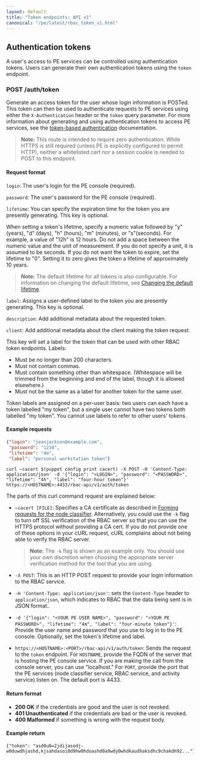 ```yaml
---
layout: default
title: "Token endpoints: API v1"
canonical: "/pe/latest/rbac_token_v1.html"
---
```


## Authentication tokens

A user's access to PE services can be controlled using authentication tokens. Users can generate their own authentication tokens using the `token` endpoint.

### POST /auth/token

Generate an access token for the user whose login information is POSTed. This token can then be used to authenticate requests to PE services using either the `X-Authentication` header or the `token` query parameter. For more information about generating and using authentication tokens to access PE services, see the [token-based authentication](./rbac_token_auth.html) documentation.

> **Note:** This route is intended to require zero authentication. While HTTPS is still required (unless PE is explicitly configured to permit HTTP), neither a whitelisted cert nor a session cookie is needed to POST to this endpoint.

#### Request format

`login`: The user's login for the PE console (required).

`password`: The user's password for the PE console (required). 

`lifetime`: You can specify the expiration time for the token you are presently generating. This key is optional. 

When setting a token's lifetime, specify a numeric value followed by "y" (years), "d" (days), "h" (hours), "m" (minutes), or "s"(seconds). For example, a value of "12h" is 12 hours. Do not add a space between the numeric value and the unit of measurement. If you do not specify a unit, it is assumed to be seconds. If you do not want the token to expire, set the lifetime to "0". Setting it to zero gives the token a lifetime of approximately 10 years.

> **Note:** The default lifetime for all tokens is also configurable. For information on changing the default lifetime, see [Changing the default lifetime](./rbac_token_auth.html#changing-the-default-lifetime).

`label`: Assigns a user-defined label to the token you are presently generating. This key is optional. 

`description`: Add additional metadata about the requested token.

`client`: Add additional metadata about the client making the token request. 

This key will set a label for the token that can be used with other RBAC token endpoints. Labels:

* Must be no longer than 200 characters.
* Must not contain commas.
* Must contain something other than whitespace. (Whitespace will be trimmed from the beginning and end of the label, though it is allowed elsewhere.)
* Must not be the same as a label for another token for the same user.

Token labels are assigned on a per-user basis: two users can each have a token labelled "my token", but a single user cannot have two tokens both labelled "my token". You cannot use labels to refer to other users' tokens. 

#### Example requests

``` json
{"login": "jeanjackson@example.com",
 "password": "1234",
 "lifetime": "4m",
 "label": "personal workstation token"}
```

```
curl –cacert $(puppet config print cacert) -X POST -H 'Content-Type: application/json' -d '{"login": "<LOGIN>", "password": "<PASSWORD>", "lifetime": "4h", "label": "four-hour token"}' https://<HOSTNAME>:4433/rbac-api/v1/auth/token
```

The parts of this curl command request are explained below:
   
* `–cacert [FILE]`: Specifies a CA certificate as described in [Forming requests for the node classifier](./nc_forming_requests.html#authentication). Alternatively, you could use the `-k` flag to turn off SSL verification of the RBAC server so that you can use the HTTPS protocol without providing a CA cert. If you do not provide one of these options in your cURL request, cURL complains about not being able to verify the RBAC server.
   
   > **Note:** The `-k` flag is shown as an example only. You should use your own discretion when choosing the appropriate server verification method for the tool that you are using. 
   
* `-X POST`: This is an HTTP POST request to provide your login information to the RBAC service.
* `-H 'Content-Type: application/json'`: sets the `Content-Type` header to `application/json`, which indicates to RBAC that the data being sent is in JSON format..
* `-d '{"login": "<YOUR PE USER NAME>", "password": "<YOUR PE PASSWORD>", "lifetime": "4m", "label": "four-minute token"}'`: Provide the user name and password that you use to log in to the PE console. Optionally, set the token's lifetime and label. 
* `https://<HOSTNAME>:<PORT>/rbac-api/v1/auth/token`: Sends the request to the `token` endpoint. For `HOSTNAME`, provide the FQDN of the server that is hosting the PE console service. If you are making the call from the console server, you can use "localhost." For `PORT`, provide the port that the PE services (node classifier service, RBAC service, and activity service) listen on. The default port is 4433.
   
#### Return format

* **200 OK** if the credentials are good and the user is not revoked.
* **401 Unauthenticated** if the credentials are bad or the user is revoked.
* **400 Malformed** if something is wrong with the request body.

#### Example return

    {"token": "asd0u0=2jdijasodj-w0duwdhjashd,kjsahdasoi0d9hw0hduashd0a9wdy0whdkaudhaksdhc9chakdh92..."}







